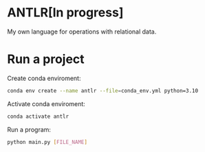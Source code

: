 # ANTLR[In progress]
My own language for operations with relational data.

# Run a project
Create conda enviroment:
```bash
conda env create --name antlr --file=conda_env.yml python=3.10
```
Activate conda enviroment:
```bash
conda activate antlr
```
Run a program:
```bash
python main.py [FILE_NAME]
```
